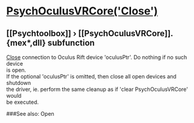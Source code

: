 # [PsychOculusVRCore('Close')](PsychOculusVRCore-Close) 
## [[Psychtoolbox]] &#8250; [[PsychOculusVRCore]].{mex*,dll} subfunction


[Close](Close) connection to Oculus Rift device 'oculusPtr'. Do nothing if no such device  
is open.  
If the optional 'oculusPtr' is omitted, then close all open devices and shutdown  
the driver, ie. perform the same cleanup as if 'clear PsychOculusVRCore' would  
be executed.  
  


###See also:
Open
